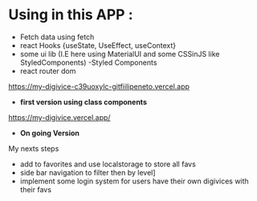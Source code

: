 # Using in this APP :
- Fetch data using fetch
- react Hooks {useState, UseEffect, useContext}
- some ui lib (I.E here using MaterialUI and some CSSinJS like StyledComponents)
-Styled Components
- react router dom

https://my-digivice-c39uoxylc-gitfiilipeneto.vercel.app
 - **first version using class components**
 
 
 https://my-digivice.vercel.app/
 - **On going Version**
 
 
 My nexts steps 
 - add to favorites and use localstorage to store all favs
 - side bar navigation to filter then by level]
 - implement some login system for users have their own digivices with their favs 
 

